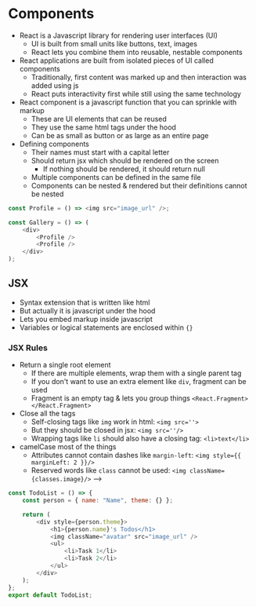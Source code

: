 # Components

-   React is a Javascript library for rendering user interfaces (UI)
    -   UI is built from small units like buttons, text, images
    -   React lets you combine them into reusable, nestable components
-   React applications are built from isolated pieces of UI called components
    -   Traditionally, first content was marked up and then interaction was added using js
    -   React puts interactivity first while still using the same technology
-   React component is a javascript function that you can sprinkle with markup
    -   These are UI elements that can be reused
    -   They use the same html tags under the hood
    -   Can be as small as button or as large as an entire page
-   Defining components
    -   Their names must start with a capital letter
    -   Should return jsx which should be rendered on the screen
        -   If nothing should be rendered, it should return null
    -   Multiple components can be defined in the same file
    -   Components can be nested & rendered but their definitions cannot be nested

```js
const Profile = () => <img src="image_url" />;

const Gallery = () => (
    <div>
        <Profile />
        <Profile />
    </div>
);
```

## JSX

-   Syntax extension that is written like html
-   But actually it is javascript under the hood
-   Lets you embed markup inside javascript
-   Variables or logical statements are enclosed within `{}`

### JSX Rules

-   Return a single root element
    -   If there are multiple elements, wrap them with a single parent tag
    -   If you don't want to use an extra element like `div`, fragment can be used
    -   Fragment is an empty tag & lets you group things `<React.Fragment></React.Fragment>`
-   Close all the tags
    -   Self-closing tags like `img` work in html: `<img src=''>`
    -   But they should be closed in jsx: `<img src=''/>`
    -   Wrapping tags like `li` should also have a closing tag: `<li>text</li>`
-   camelCase most of the things
    -   Attributes cannot contain dashes like `margin-left`: `<img style={{ marginLeft: 2 }}/>`
    -   Reserved words like `class` cannot be used: `<img className={classes.image}/>` -->

```js
const TodoList = () => {
    const person = { name: "Name", theme: {} };

    return (
        <div style={person.theme}>
            <h1>{person.name}'s Todos</h1>
            <img className="avatar" src="image_url" />
            <ul>
                <li>Task 1</li>
                <li>Task 2</li>
            </ul>
        </div>
    );
};
export default TodoList;
```

<!--
## Props
- React components use props to communicate with each other
- Similar to html attributes, but you can pass any javascript value through props
  - Including objects, arrays, functions, jsx
  - Props can be destructured in the function arguments of the component
- Props are read-only and immutable
  - If props need to be changed, the parent component can pass new values
  - Hence props are not always static, they can be updated by parent
- Every parent component can pass some information
  - To its child components by giving them props
- When you nest content inside a jsx tag
  - The parent conmponent will receive that content in a prop called children
  - In `<Card><Avatar/></Card>`, Card component will receive Avatar in 'children' prop

```js
const Profile = () => (
  <Card>
    <Avatar
      size={100}
      person={{ name: 'Katsuko Saruhashi', image_url: 'image_url' }}
    />
  </Card>
);

const Avatar = ({ person, size }) => (
  <img
    className='avatar'
    src={person.image_url}
    alt={person.name}
    width={size}
    height={size}
  />
);

const Card = ({ children }) => (
  <div className="card">
    {children}
  </div>
);
```

## Rendering Lists
- Javascript's `map()` can be used to transform
  - An array of data into an array of components
- For each mapped component, a unique 'key' should be specified as prop
  - Keys tell react which item corresponds to which component
    - And helps in selective re-rendering
  - Avoid using index as the key because array indexes can change for specific items
    - Best key is anything that identifies a data item uniquely
    - If no key is provided, react will use the indexes anyway
  - If the key changes, the component will be re-rendered
    - So the keys must not change unless custom re-rendering is required

```js
const List = ({ people }) => (
  <div>
    {people.map((person) => (
      <li key={person.id}>
        <b>{person.name}</b>
        <p>{person.description}</p>
      </li>
    ))}
  </div>
)
export default List;
```

## UI as Tree
- React uses trees to model relationships between components and modules
- This also helps in understanding dependencies of components
- Root node of the tree is the root component of the app

## Hooks
- Special functions that are only available while react is rendering
  - They let you hook into different react features
  - Can be thought of as unconditional declarations about the component's needs
- Can only be called at the top level of components
  - Cannot be called inside conditions, loop or other nested functions
- Example: useState, useContext, useEffect, etc.
